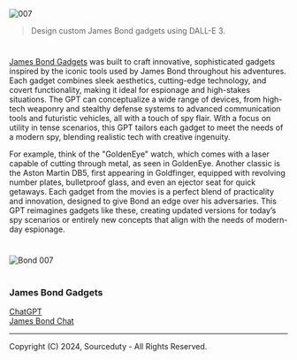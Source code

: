 ![007](https://github.com/user-attachments/assets/acf7a108-8f43-4292-a7b3-601d5ec67528)

> Design custom James Bond gadgets using DALL-E 3.

#

[James Bond Gadgets](https://chatgpt.com/g/g-veee2tVTW-james-bond-gadgets) was built to craft innovative, sophisticated gadgets inspired by the iconic tools used by James Bond throughout his adventures. Each gadget combines sleek aesthetics, cutting-edge technology, and covert functionality, making it ideal for espionage and high-stakes situations. The GPT can conceptualize a wide range of devices, from high-tech weaponry and stealthy defense systems to advanced communication tools and futuristic vehicles, all with a touch of spy flair. With a focus on utility in tense scenarios, this GPT tailors each gadget to meet the needs of a modern spy, blending realistic tech with creative ingenuity.

For example, think of the "GoldenEye" watch, which comes with a laser capable of cutting through metal, as seen in GoldenEye. Another classic is the Aston Martin DB5, first appearing in Goldfinger, equipped with revolving number plates, bulletproof glass, and even an ejector seat for quick getaways. Each gadget from the movies is a perfect blend of practicality and innovation, designed to give Bond an edge over his adversaries. This GPT reimagines gadgets like these, creating updated versions for today’s spy scenarios or entirely new concepts that align with the needs of modern-day espionage.

#
![Bond 007](https://github.com/user-attachments/assets/e8530aad-1c7e-4ff1-88f9-c01c74cc8dec)
#
### James Bond Gadgets

[ChatGPT](https://github.com/sourceduty/ChatGPT)
<br>
[James Bond Chat](https://github.com/sourceduty/James_Bond_Chat)

***
Copyright (C) 2024, Sourceduty - All Rights Reserved.
